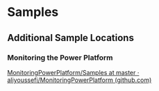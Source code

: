 # Samples

## Additional Sample Locations

### Monitoring the Power Platform

[MonitoringPowerPlatform/Samples at master · aliyoussefi/MonitoringPowerPlatform (github.com)](https://github.com/aliyoussefi/MonitoringPowerPlatform/tree/master/Samples)

